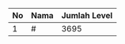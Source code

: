 | No | Nama            | Jumlah Level |
|----|-----------------|--------------|
| 1  | #    |    3695        |
